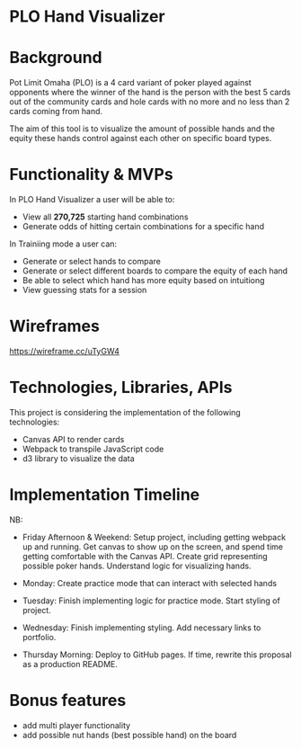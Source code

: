 # PLO Hand Visualizer

# Background
Pot Limit Omaha (PLO) is a 4 card variant of poker played against opponents where the winner of the hand is the person with the best 5 cards out of the community cards and hole cards with no more and no less than 2 cards coming from hand.

The aim of this tool is to visualize the amount of possible hands and the equity these hands control against each other on specific board types.
# Functionality & MVPs
In PLO Hand Visualizer a user will be able to:
* View all **270,725** starting hand combinations
* Generate odds of hitting certain combinations for a specific hand

In Trainiing mode a user can:
* Generate or select hands to compare
* Generate or select different boards to compare the equity of each hand
* Be able to select which hand has more equity based on intuitiong
* View guessing stats for a session

# Wireframes
https://wireframe.cc/uTyGW4 

# Technologies, Libraries, APIs
This project is considering the implementation of the following technologies:

* Canvas API to render cards
* Webpack to transpile JavaScript code
* d3 library to visualize the data

# Implementation Timeline
NB:

* Friday Afternoon & Weekend: Setup project, including getting webpack up and running. Get canvas to show up on the screen, and spend time getting comfortable with the Canvas API. Create grid representing possible poker hands. Understand logic for visualizing hands.

* Monday: Create practice mode that can interact with selected hands

* Tuesday: Finish implementing logic for practice mode. Start styling of project.

* Wednesday: Finish implementing styling. Add necessary links to portfolio.

* Thursday Morning: Deploy to GitHub pages. If time, rewrite this proposal as a production README.

# Bonus features
* add multi player functionality
* add possible nut hands (best possible hand) on the board
